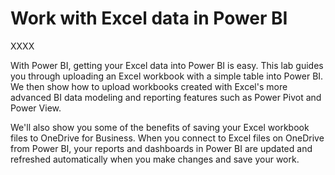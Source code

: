 <properties
   pageTitle="Excel data in Power BI"
   description="Excel data in Power BI"
   services="powerbi"
   documentationCenter=""
   authors="minewiskan"
   manager="mblythe"
   editor=""
   tags=""
   featuredVideo=""/>

<tags
   ms.service="powerbi"
   ms.devlang="NA"
   ms.topic="article"
   ms.tgt_pltfrm="NA"
   ms.workload="powerbi"
   ms.date="02/19/2016"
   ms.author="owend"/>

# Work with Excel data in Power BI

XXXX


With Power BI, getting your Excel data into Power BI is easy. This lab guides you through uploading an Excel workbook with a simple table into Power BI. We then show how to upload workbooks created with Excel's more advanced BI data modeling and reporting features such as Power Pivot and Power View.

We'll also show you some of the benefits of saving your Excel workbook files to OneDrive for Business. When you connect to Excel files on OneDrive from Power BI, your reports and dashboards in Power BI are updated and refreshed automatically when you make changes and save your work.
